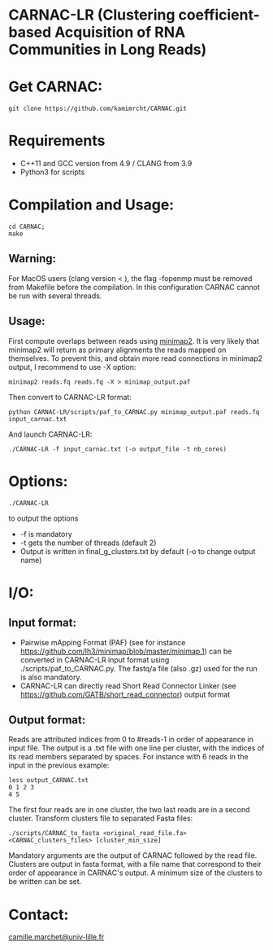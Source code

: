 CARNAC-LR (Clustering coefficient-based Acquisition of RNA Communities in Long Reads)
====================================================================

# Get CARNAC:

	git clone https://github.com/kamimrcht/CARNAC.git

# Requirements
* C++11 and GCC version from 4.9 / CLANG from 3.9
* Python3 for scripts

# Compilation and Usage:

	cd CARNAC;
	make

## Warning:

For MacOS users (clang version < ), the flag -fopenmp must be removed from Makefile before the compilation. In this configuration CARNAC cannot be run with several threads.



## Usage:
First compute overlaps between reads using [minimap2](https://github.com/lh3/minimap2). 
It is very likely that minimap2 will return as primary alignments the reads mapped on themselves. To prevent this, and obtain more read connections in minimap2 output, I recommend to use -X option:

	minimap2 reads.fq reads.fq -X > minimap_output.paf

Then convert to CARNAC-LR format:

	python CARNAC-LR/scripts/paf_to_CARNAC.py minimap_output.paf reads.fq input_carnac.txt

And launch CARNAC-LR:

	./CARNAC-LR -f input_carnac.txt (-o output_file -t nb_cores)

# Options:

	./CARNAC-LR
to output the options
* -f is mandatory
* -t gets the number of threads (default 2)
* Output is written in final_g_clusters.txt by default (-o to change output name)
	
	
# I/O:

## Input format:
* Pairwise mApping Format (PAF) (see for instance https://github.com/lh3/minimap/blob/master/minimap.1) can be converted in CARNAC-LR input format using ./scripts/paf_to_CARNAC.py. The fastq/a file (also .gz) used for the run is also mandatory.
* CARNAC-LR can directly read Short Read Connector Linker (see https://github.com/GATB/short_read_connector) output format

## Output format:

Reads are attributed indices from 0 to #reads-1 in order of appearance in input file.
The output is a .txt file with one line per cluster, with the indices of its read members separated by spaces.
For instance with 6 reads in the input in the previous example:

	less output_CARNAC.txt
	0 1 2 3
	4 5

The first four reads are in one cluster, the two last reads are in a second cluster.
Transform clusters file to separated Fasta files:


	./scripts/CARNAC_to_fasta <original_read_file.fa> <CARNAC_clusters_files> [cluster_min_size]

Mandatory arguments are the output of CARNAC followed by the read file. Clusters are output in fasta format, with a file name that correspond to their order of appearance in CARNAC's output. A minimum size of the clusters to be written can be set.


# Contact:

camille.marchet@univ-lille.fr
